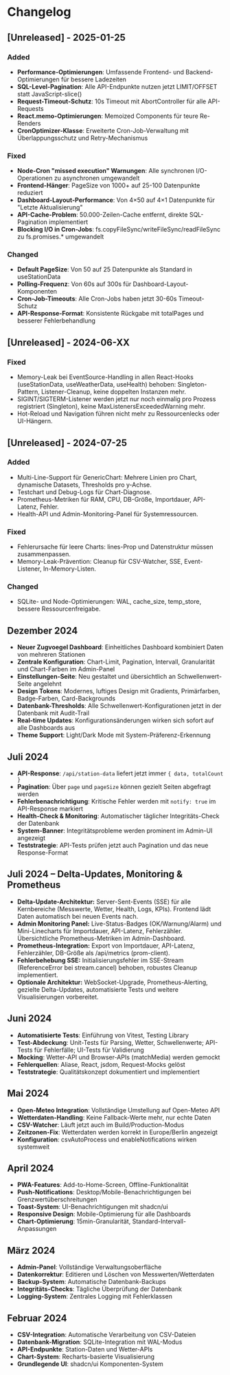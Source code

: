 # Changelog

## [Unreleased] - 2025-01-25
### Added
- **Performance-Optimierungen**: Umfassende Frontend- und Backend-Optimierungen für bessere Ladezeiten
- **SQL-Level-Pagination**: Alle API-Endpunkte nutzen jetzt LIMIT/OFFSET statt JavaScript-slice()
- **Request-Timeout-Schutz**: 10s Timeout mit AbortController für alle API-Requests
- **React.memo-Optimierungen**: Memoized Components für teure Re-Renders
- **CronOptimizer-Klasse**: Erweiterte Cron-Job-Verwaltung mit Überlappungsschutz und Retry-Mechanismus

### Fixed
- **Node-Cron "missed execution" Warnungen**: Alle synchronen I/O-Operationen zu asynchronen umgewandelt
- **Frontend-Hänger**: PageSize von 1000+ auf 25-100 Datenpunkte reduziert
- **Dashboard-Layout-Performance**: Von 4×50 auf 4×1 Datenpunkte für "Letzte Aktualisierung"
- **API-Cache-Problem**: 50.000-Zeilen-Cache entfernt, direkte SQL-Pagination implementiert
- **Blocking I/O in Cron-Jobs**: fs.copyFileSync/writeFileSync/readFileSync zu fs.promises.* umgewandelt

### Changed
- **Default PageSize**: Von 50 auf 25 Datenpunkte als Standard in useStationData
- **Polling-Frequenz**: Von 60s auf 300s für Dashboard-Layout-Komponenten
- **Cron-Job-Timeouts**: Alle Cron-Jobs haben jetzt 30-60s Timeout-Schutz
- **API-Response-Format**: Konsistente Rückgabe mit totalPages und besserer Fehlerbehandlung

## [Unreleased] - 2024-06-XX
### Fixed
- Memory-Leak bei EventSource-Handling in allen React-Hooks (useStationData, useWeatherData, useHealth) behoben: Singleton-Pattern, Listener-Cleanup, keine doppelten Instanzen mehr.
- SIGINT/SIGTERM-Listener werden jetzt nur noch einmalig pro Prozess registriert (Singleton), keine MaxListenersExceededWarning mehr.
- Hot-Reload und Navigation führen nicht mehr zu Ressourcenlecks oder UI-Hängern.

## [Unreleased] - 2024-07-25
### Added
- Multi-Line-Support für GenericChart: Mehrere Linien pro Chart, dynamische Datasets, Thresholds pro y-Achse.
- Testchart und Debug-Logs für Chart-Diagnose.
- Prometheus-Metriken für RAM, CPU, DB-Größe, Importdauer, API-Latenz, Fehler.
- Health-API und Admin-Monitoring-Panel für Systemressourcen.
### Fixed
- Fehlerursache für leere Charts: lines-Prop und Datenstruktur müssen zusammenpassen.
- Memory-Leak-Prävention: Cleanup für CSV-Watcher, SSE, Event-Listener, In-Memory-Listen.
### Changed
- SQLite- und Node-Optimierungen: WAL, cache_size, temp_store, bessere Ressourcenfreigabe.

## Dezember 2024
- **Neuer Zugvoegel Dashboard**: Einheitliches Dashboard kombiniert Daten von mehreren Stationen
- **Zentrale Konfiguration**: Chart-Limit, Pagination, Intervall, Granularität und Chart-Farben im Admin-Panel
- **Einstellungen-Seite**: Neu gestaltet und übersichtlich an Schwellenwert-Seite angelehnt
- **Design Tokens**: Modernes, luftiges Design mit Gradients, Primärfarben, Badge-Farben, Card-Backgrounds
- **Datenbank-Thresholds**: Alle Schwellenwert-Konfigurationen jetzt in der Datenbank mit Audit-Trail
- **Real-time Updates**: Konfigurationsänderungen wirken sich sofort auf alle Dashboards aus
- **Theme Support**: Light/Dark Mode mit System-Präferenz-Erkennung

## Juli 2024
- **API-Response**: `/api/station-data` liefert jetzt immer `{ data, totalCount }`
- **Pagination**: Über `page` und `pageSize` können gezielt Seiten abgefragt werden
- **Fehlerbenachrichtigung**: Kritische Fehler werden mit `notify: true` im API-Response markiert
- **Health-Check & Monitoring**: Automatischer täglicher Integritäts-Check der Datenbank
- **System-Banner**: Integritätsprobleme werden prominent im Admin-UI angezeigt
- **Teststrategie**: API-Tests prüfen jetzt auch Pagination und das neue Response-Format

## Juli 2024 – Delta-Updates, Monitoring & Prometheus
- **Delta-Update-Architektur:** Server-Sent-Events (SSE) für alle Kernbereiche (Messwerte, Wetter, Health, Logs, KPIs). Frontend lädt Daten automatisch bei neuen Events nach.
- **Admin Monitoring Panel:** Live-Status-Badges (OK/Warnung/Alarm) und Mini-Linecharts für Importdauer, API-Latenz, Fehlerzähler. Übersichtliche Prometheus-Metriken im Admin-Dashboard.
- **Prometheus-Integration:** Export von Importdauer, API-Latenz, Fehlerzähler, DB-Größe als /api/metrics (prom-client).
- **Fehlerbehebung SSE:** Initialisierungsfehler im SSE-Stream (ReferenceError bei stream.cancel) behoben, robustes Cleanup implementiert.
- **Optionale Architektur:** WebSocket-Upgrade, Prometheus-Alerting, gezielte Delta-Updates, automatisierte Tests und weitere Visualisierungen vorbereitet.

## Juni 2024
- **Automatisierte Tests**: Einführung von Vitest, Testing Library
- **Test-Abdeckung**: Unit-Tests für Parsing, Wetter, Schwellenwerte; API-Tests für Fehlerfälle; UI-Tests für Validierung
- **Mocking**: Wetter-API und Browser-APIs (matchMedia) werden gemockt
- **Fehlerquellen**: Aliase, React, jsdom, Request-Mocks gelöst
- **Teststrategie**: Qualitätskonzept dokumentiert und implementiert

## Mai 2024
- **Open-Meteo Integration**: Vollständige Umstellung auf Open-Meteo API
- **Wetterdaten-Handling**: Keine Fallback-Werte mehr, nur echte Daten
- **CSV-Watcher**: Läuft jetzt auch im Build/Production-Modus
- **Zeitzonen-Fix**: Wetterdaten werden korrekt in Europe/Berlin angezeigt
- **Konfiguration**: csvAutoProcess und enableNotifications wirken systemweit

## April 2024
- **PWA-Features**: Add-to-Home-Screen, Offline-Funktionalität
- **Push-Notifications**: Desktop/Mobile-Benachrichtigungen bei Grenzwertüberschreitungen
- **Toast-System**: UI-Benachrichtigungen mit shadcn/ui
- **Responsive Design**: Mobile-Optimierung für alle Dashboards
- **Chart-Optimierung**: 15min-Granularität, Standard-Intervall-Anpassungen

## März 2024
- **Admin-Panel**: Vollständige Verwaltungsoberfläche
- **Datenkorrektur**: Editieren und Löschen von Messwerten/Wetterdaten
- **Backup-System**: Automatische Datenbank-Backups
- **Integritäts-Checks**: Tägliche Überprüfung der Datenbank
- **Logging-System**: Zentrales Logging mit Fehlerklassen

## Februar 2024
- **CSV-Integration**: Automatische Verarbeitung von CSV-Dateien
- **Datenbank-Migration**: SQLite-Integration mit WAL-Modus
- **API-Endpunkte**: Station-Daten und Wetter-APIs
- **Chart-System**: Recharts-basierte Visualisierung
- **Grundlegende UI**: shadcn/ui Komponenten-System 
